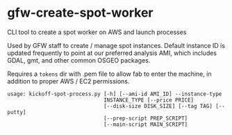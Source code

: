 # gfw-create-spot-worker
CLI tool to create a spot worker on AWS and launch processes

Used by GFW staff to create / manage spot instances. Default instance ID is updated frequently to point at our preferred analysis AMI, which includes GDAL, gmt, and other common OSGEO packages.

Requires a `tokens` dir with .pem file to allow fab to enter the machine, in addition to proper AWS / EC2 permissions.

```
usage: kickoff-spot-process.py [-h] [--ami-id AMI_ID] --instance-type
                               INSTANCE_TYPE [--price PRICE]
                               [--disk-size DISK_SIZE] [--tag TAG] [--putty]
                               [--prep-script PREP_SCRIPT]
                               [--main-script MAIN_SCRIPT]
```
